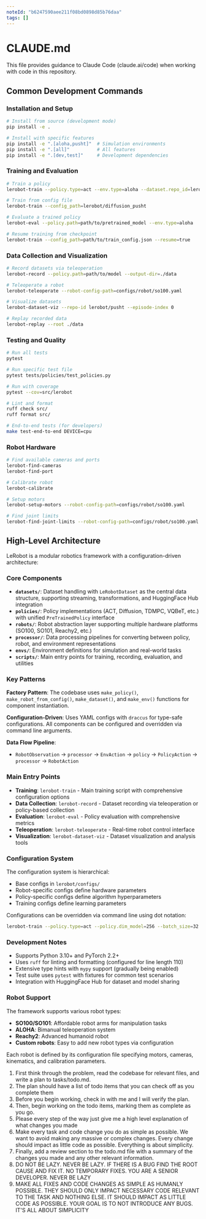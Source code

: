 ```yaml
---
noteId: "b6247590aee211f08bd0898d85b76daa"
tags: []
---
```


# CLAUDE.md

This file provides guidance to Claude Code (claude.ai/code) when working with code in this repository.

## Common Development Commands

### Installation and Setup

```bash
# Install from source (development mode)
pip install -e .

# Install with specific features
pip install -e ".[aloha,pusht]"  # Simulation environments
pip install -e ".[all]"          # All features
pip install -e ".[dev,test]"     # Development dependencies
```

### Training and Evaluation

```bash
# Train a policy
lerobot-train --policy.type=act --env.type=aloha --dataset.repo_id=lerobot/aloha_sim_transfer_cube_human

# Train from config file
lerobot-train --config_path=lerobot/diffusion_pusht

# Evaluate a trained policy
lerobot-eval --policy.path=path/to/pretrained_model --env.type=aloha

# Resume training from checkpoint
lerobot-train --config_path=path/to/train_config.json --resume=true
```

### Data Collection and Visualization

```bash
# Record datasets via teleoperation
lerobot-record --policy.path=path/to/model --output-dir=./data

# Teleoperate a robot
lerobot-teleoperate --robot-config-path=configs/robot/so100.yaml

# Visualize datasets
lerobot-dataset-viz --repo-id lerobot/pusht --episode-index 0

# Replay recorded data
lerobot-replay --root ./data
```

### Testing and Quality

```bash
# Run all tests
pytest

# Run specific test file
pytest tests/policies/test_policies.py

# Run with coverage
pytest --cov=src/lerobot

# Lint and format
ruff check src/
ruff format src/

# End-to-end tests (for developers)
make test-end-to-end DEVICE=cpu
```

### Robot Hardware

```bash
# Find available cameras and ports
lerobot-find-cameras
lerobot-find-port

# Calibrate robot
lerobot-calibrate

# Setup motors
lerobot-setup-motors --robot-config-path=configs/robot/so100.yaml

# Find joint limits
lerobot-find-joint-limits --robot-config-path=configs/robot/so100.yaml
```

## High-Level Architecture

LeRobot is a modular robotics framework with a configuration-driven architecture:

### Core Components

- **`datasets/`**: Dataset handling with `LeRobotDataset` as the central data structure, supporting streaming, transformations, and HuggingFace Hub integration
- **`policies/`**: Policy implementations (ACT, Diffusion, TDMPC, VQBeT, etc.) with unified `PreTrainedPolicy` interface
- **`robots/`**: Robot abstraction layer supporting multiple hardware platforms (SO100, SO101, Reachy2, etc.)
- **`processor/`**: Data processing pipelines for converting between policy, robot, and environment representations
- **`envs/`**: Environment definitions for simulation and real-world tasks
- **`scripts/`**: Main entry points for training, recording, evaluation, and utilities

### Key Patterns

**Factory Pattern**: The codebase uses `make_policy()`, `make_robot_from_config()`, `make_dataset()`, and `make_env()` functions for component instantiation.

**Configuration-Driven**: Uses YAML configs with `draccus` for type-safe configurations. All components can be configured and overridden via command line arguments.

**Data Flow Pipeline**:

- `RobotObservation` → `processor` → `EnvAction` → `policy` → `PolicyAction` → `processor` → `RobotAction`

### Main Entry Points

- **Training**: `lerobot-train` - Main training script with comprehensive configuration options
- **Data Collection**: `lerobot-record` - Dataset recording via teleoperation or policy-based collection
- **Evaluation**: `lerobot-eval` - Policy evaluation with comprehensive metrics
- **Teleoperation**: `lerobot-teleoperate` - Real-time robot control interface
- **Visualization**: `lerobot-dataset-viz` - Dataset visualization and analysis tools

### Configuration System

The configuration system is hierarchical:

- Base configs in `lerobot/configs/`
- Robot-specific configs define hardware parameters
- Policy-specific configs define algorithm hyperparameters
- Training configs define learning parameters

Configurations can be overridden via command line using dot notation:

```bash
lerobot-train --policy.type=act --policy.dim_model=256 --batch_size=32
```

### Development Notes

- Supports Python 3.10+ and PyTorch 2.2+
- Uses `ruff` for linting and formatting (configured for line length 110)
- Extensive type hints with `mypy` support (gradually being enabled)
- Test suite uses `pytest` with fixtures for common test scenarios
- Integration with HuggingFace Hub for dataset and model sharing

### Robot Support

The framework supports various robot types:

- **SO100/SO101**: Affordable robot arms for manipulation tasks
- **ALOHA**: Bimanual teleoperation system
- **Reachy2**: Advanced humanoid robot
- **Custom robots**: Easy to add new robot types via configuration

Each robot is defined by its configuration file specifying motors, cameras, kinematics, and calibration parameters.

1. First think through the problem, read the codebase for relevant files, and write a plan to tasks/todo.md.
2. The plan should have a list of todo items that you can check off as you complete them
3. Before you begin working, check in with me and I will verify the plan.
4. Then, begin working on the todo items, marking them as complete as you go.
5. Please every step of the way just give me a high level explanation of what changes you made
6. Make every task and code change you do as simple as possible. We want to avoid making any massive or complex changes. Every change should impact as little code as possible. Everything is about simplicity.
7. Finally, add a review section to the todo.md file with a summary of the changes you made and any other relevant information.
8. DO NOT BE LAZY. NEVER BE LAZY. IF THERE IS A BUG FIND THE ROOT CAUSE AND FIX IT. NO TEMPORARY FIXES. YOU ARE A SENIOR DEVELOPER. NEVER BE LAZY
9. MAKE ALL FIXES AND CODE CHANGES AS SIMPLE AS HUMANLY POSSIBLE. THEY SHOULD ONLY IMPACT NECESSARY CODE RELEVANT TO THE TASK AND NOTHING ELSE. IT SHOULD IMPACT AS LITTLE CODE AS POSSIBLE. YOUR GOAL IS TO NOT INTRODUCE ANY BUGS. IT'S ALL ABOUT SIMPLICITY
